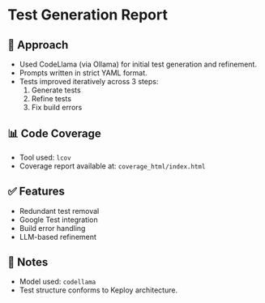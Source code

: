 # Test Generation Report

## 🔧 Approach
- Used CodeLlama (via Ollama) for initial test generation and refinement.
- Prompts written in strict YAML format.
- Tests improved iteratively across 3 steps:
  1. Generate tests
  2. Refine tests
  3. Fix build errors

## 📊 Code Coverage
- Tool used: `lcov`
- Coverage report available at: `coverage_html/index.html`

## ✅ Features
- Redundant test removal
- Google Test integration
- Build error handling
- LLM-based refinement

## 🚀 Notes
- Model used: `codellama`
- Test structure conforms to Keploy architecture.
